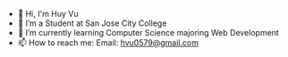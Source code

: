 - 👋 Hi, I'm Huy Vu
- 👀 I’m a Student at San Jose City College
- 🌱 I’m currently learning Computer Science majoring Web Development
- 📫 How to reach me:
  Email: hvu0579@gmail.com

<!---
HuyVu1616/HuyVu1616 is a ✨ special ✨ repository because its `README.md` (this file) appears on your GitHub profile.
You can click the Preview link to take a look at your changes.
--->
